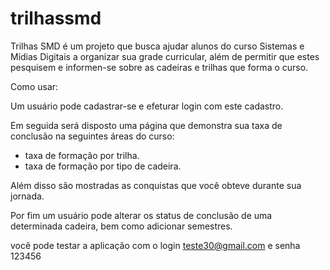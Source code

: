 # trilhassmd

Trilhas SMD é um projeto que busca ajudar alunos do curso Sistemas e Mídias Digitais a organizar sua grade curricular, além de permitir que estes pesquisem e informen-se sobre as cadeiras e trilhas que forma o curso.

Como usar:

Um usuário pode cadastrar-se e efeturar login com este cadastro.

Em seguida será disposto uma página que demonstra sua taxa de conclusão na seguintes áreas do curso: 
 - taxa de formação por trilha.
 - taxa de formação por tipo de cadeira.

Além disso são mostradas as conquistas que você obteve durante sua jornada.

Por fim um usuário pode alterar os status de conclusão de uma determinada cadeira, bem como adicionar semestres. 

você pode testar a aplicação com o login teste30@gmail.com e senha 123456
